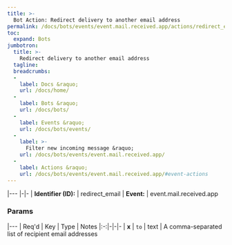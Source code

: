 ```yaml
---
title: >-
  Bot Action: Redirect delivery to another email address
permalink: /docs/bots/events/event.mail.received.app/actions/redirect_email/
toc:
  expand: Bots
jumbotron:
  title: >-
    Redirect delivery to another email address
  tagline: 
  breadcrumbs:
  -
    label: Docs &raquo;
    url: /docs/home/
  -
    label: Bots &raquo;
    url: /docs/bots/
  -
    label: Events &raquo;
    url: /docs/bots/events/
  -
    label: >-
      Filter new incoming message &raquo;
    url: /docs/bots/events/event.mail.received.app/
  -
    label: Actions &raquo;
    url: /docs/bots/events/event.mail.received.app/#event-actions
---
```


|---
|-|-
| **Identifier (ID):** | redirect_email
| **Event:** | event.mail.received.app

### Params

|---
| Req'd | Key | Type | Notes
|:-:|-|-|-
| **x** | `to` | text | A comma-separated list of recipient email addresses
